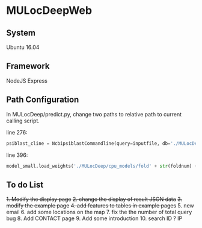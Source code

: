 # MULocDeepWeb

## System

Ubuntu 16.04

## Framework

NodeJS Express

## Path Configuration

In MULocDeep/predict.py, change two paths to relative path to current calling script.

line 276:
```python
psiblast_cline = NcbipsiblastCommandline(query=inputfile, db='./MULocDeep/db/swissprot/swissprot',num_iterations=3, evalue=0.001, out_ascii_pssm=pssmfile, num_threads=4)
```

line 396: 
```python
model_small.load_weights('./MULocDeep/cpu_models/fold' + str(foldnum) + '_big_lv1_acc-weights.hdf5')
```

## To do List

~~1. Modify the display page~~
~~2. change the display of result JSON data~~
~~3. modify the example page~~
~~4. add features to tables in example pages~~ 
5. new email
6. add some locations on the map
7. fix the the number of total query bug
8. Add CONTACT page
9. Add some introduction
10.  search ID ? IP